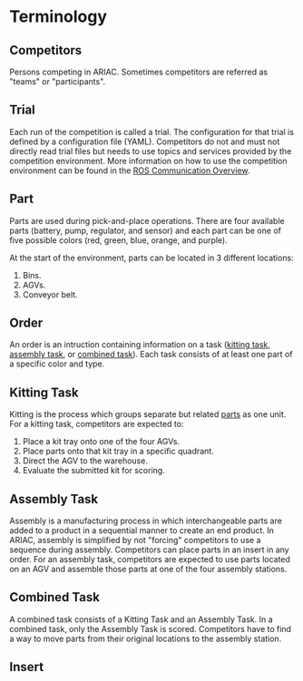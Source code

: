 # Terminology

## Competitors

Persons competing in ARIAC. Sometimes competitors are referred as "teams" or "participants".

## Trial

Each run of the competition is called a trial. The configuration for that trial is defined by a
configuration file (YAML). Competitors do not and must not directly read trial files but needs to use topics and services provided by the competition environment. More information on how to use the competition environment can be found in the [ROS Communication Overview](ros_communication.md).

## Part

Parts are used during pick-and-place operations. There are four available parts (battery, pump, regulator, and sensor) and each part can be one of five possible colors (red, green, blue, orange, and purple).

At the start of the environment, parts can be located in 3 different locations:

1. Bins.
2. AGVs.
3. Conveyor belt.

## Order

An order is an intruction containing information on a task ([kitting task](#kitting-task), [assembly task](#assembly-task), or [combined task](#combined-task)). Each task consists of at least one part of a specific color and type.

## Kitting Task

Kitting is the process which groups separate but related [parts](#part) as one unit. For a kitting task, competitors are expected to: 

1. Place a kit tray onto one of the four AGVs.
2. Place parts onto that kit tray in a specific quadrant.
3. Direct the AGV to the warehouse.
4. Evaluate the submitted kit for scoring.

## Assembly Task

Assembly is a manufacturing process in which interchangeable parts are added to a product in a sequential manner to create an end product. In ARIAC, assembly is simplified by not "forcing" competitors to use a sequence during assembly. Competitors can place parts in an insert in any order. For an assembly task, competitors are expected to use parts located on an AGV and assemble those parts at one of the four assembly stations.

## Combined Task

A combined task consists of a Kitting Task and an Assembly Task. In a combined task, only the Assembly Task is scored. Competitors have to find a way to move parts from their original locations to the assembly station.

## Insert
